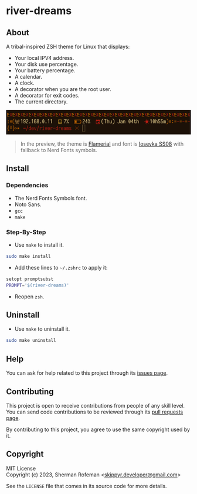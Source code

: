 # river-dreams

## About

A tribal-inspired ZSH theme for Linux that displays:

- Your local IPV4 address.
- Your disk use percentage.
- Your battery percentage.
- A calendar.
- A clock.
- A decorator when you are the root user.
- A decorator for exit codes.
- The current directory.

![](preview.png)
> In the preview, the theme is [Flamerial](https://github.com/skippyr/flamerial)
> and font is [Iosevka SS08](https://github.com/be5invis/Iosevka) with fallback
> to Nerd Fonts symbols.

## Install

### Dependencies

- The Nerd Fonts Symbols font.
- Noto Sans.
- `gcc`
- `make`

### Step-By-Step

- Use `make` to install it.

```sh
sudo make install
```

- Add these lines to `~/.zshrc` to apply it:

```sh
setopt promptsubst
PROMPT='$(river-dreams)'
```

- Reopen `zsh`.

## Uninstall

- Use `make` to uninstall it.

```sh
sudo make uninstall
```

## Help

You can ask for help related to this project through its [issues page](https://github.com/skippyr/river-dreams/issues).

## Contributing

This project is open to receive contributions from people of any skill level.
You can send code contributions to be reviewed through its [pull requests page](https://github.com/skippyr/river-dreams/pulls).

By contributing to this project, you agree to use the same copyright used by it.

## Copyright

MIT License\
Copyright (c) 2023, Sherman Rofeman \<skippyr.developer@gmail.com\>

See the `LICENSE` file that comes in its source code for more details.
